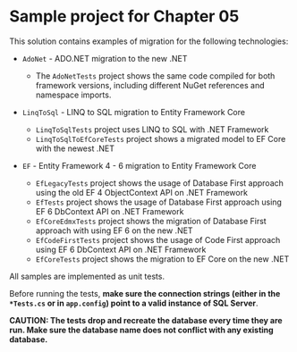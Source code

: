 # Sample project for Chapter 05

This solution contains examples of migration for the following technologies:

* `AdoNet` - ADO.NET migration to the new .NET
  * The `AdoNetTests` project shows the same code compiled for both framework versions, including different NuGet references and namespace imports.

* `LinqToSql` - LINQ to SQL migration to Entity Framework Core
  * `LinqToSqlTests` project uses LINQ to SQL with .NET Framework
  * `LinqToSqlToEfCoreTests` project shows a migrated model to EF Core with the newest .NET

* `EF` - Entity Framework 4 - 6 migration to Entity Framework Core
  * `EfLegacyTests` project shows the usage of Database First approach using the old EF 4 ObjectContext API on .NET Framework
  * `EfTests` project shows the usage of Database First approach using EF 6 DbContext API on .NET Framework
  * `EfCoreEdmxTests` project shows the migration of Database First approach with using EF 6 on the new .NET
  * `EfCodeFirstTests` project shows the usage of Code First approach using EF 6 DbContext API on .NET Framework
  * `EfCoreTests` project shows the migration to EF Core on the new .NET

All samples are implemented as unit tests. 

Before running the tests, **make sure the connection strings (either in the `*Tests.cs` or in `app.config`) point to a valid instance of SQL Server**.

**CAUTION: The tests drop and recreate the database every time they are run. Make sure the database name does not conflict with any existing database.**